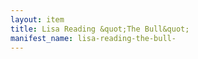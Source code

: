```yaml
---
layout: item
title: Lisa Reading &quot;The Bull&quot;
manifest_name: lisa-reading-the-bull-
---
```

<!-- Add an essay or interpretive material below this line,
using HTML or markdown.  Do not modify this file above this line -->
